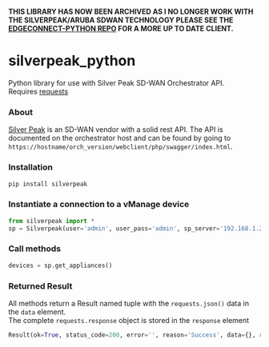 **THIS LIBRARY HAS NOW BEEN ARCHIVED AS I NO LONGER WORK WITH THE SILVERPEAK/ARUBA SDWAN TECHNOLOGY PLEASE SEE THE [EDGECONNECT-PYTHON REPO](https://github.com/SPOpenSource/edgeconnect-python) FOR A MORE UP TO DATE CLIENT.**

# silverpeak_python
Python library for use with Silver Peak SD-WAN Orchestrator API.  
Requires [requests](http://docs.python-requests.org/en/master/)

### About
[Silver Peak](https://www.silver-peak.com/) is an SD-WAN vendor with a solid rest API. 
The API is documented on the orchestrator host and can be found by going to 
`https://hostname/orch_version/webclient/php/swagger/index.html`.

### Installation
```bash
pip install silverpeak
```

### Instantiate a connection to a vManage device
```python
from silverpeak import *
sp = Silverpeak(user='admin', user_pass='admin', sp_server='192.168.1.2')
```

### Call methods
```python
devices = sp.get_appliances()
```

### Returned Result
All methods return a Result named tuple with the `requests.json()` data in the `data` element.  
The complete `requests.response` object is stored in the `response` element
```python
Result(ok=True, status_code=200, error='', reason='Success', data={}, response=<Response [200]>)
```
